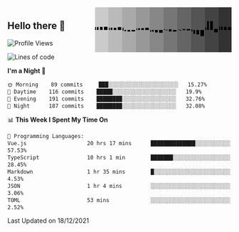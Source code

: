<img width="307" align="right" src="https://raw.githubusercontent.com/SubZtep/SubZtep/master/assets/eq1.gif"/>

## Hello there 👋

<!--START_SECTION:waka-->
![Profile Views](http://img.shields.io/badge/Profile%20Views-0-blue)

![Lines of code](https://img.shields.io/badge/From%20Hello%20World%20I%27ve%20Written-833%20Thousand%20lines%20of%20code-blue)

**I'm a Night 🦉** 

```text
🌞 Morning    89 commits     ███░░░░░░░░░░░░░░░░░░░░░░   15.27% 
🌆 Daytime    116 commits    █████░░░░░░░░░░░░░░░░░░░░   19.9% 
🌃 Evening    191 commits    ████████░░░░░░░░░░░░░░░░░   32.76% 
🌙 Night      187 commits    ████████░░░░░░░░░░░░░░░░░   32.08%

```


📊 **This Week I Spent My Time On** 

```text
💬 Programming Languages: 
Vue.js                   20 hrs 17 mins      ██████████████░░░░░░░░░░░   57.53% 
TypeScript               10 hrs 1 min        ███████░░░░░░░░░░░░░░░░░░   28.45% 
Markdown                 1 hr 35 mins        █░░░░░░░░░░░░░░░░░░░░░░░░   4.53% 
JSON                     1 hr 4 mins         ░░░░░░░░░░░░░░░░░░░░░░░░░   3.06% 
TOML                     53 mins             ░░░░░░░░░░░░░░░░░░░░░░░░░   2.52%

```


 Last Updated on 18/12/2021
<!--END_SECTION:waka-->
